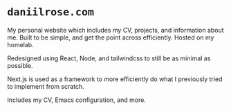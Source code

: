 # `daniilrose.com`
My personal website which includes my CV, projects, and
information about me. Built to be simple, and get the point across
efficiently. Hosted on my homelab.

Redesigned using React, Node, and tailwindcss to still be as minimal
as possible.

Next.js is used as a framework to more efficiently do what I
previously tried to implement from scratch.

Includes my CV, Emacs configuration, and more.
